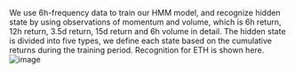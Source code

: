 We use 6h-frequency data to train our HMM model, and recognize hidden state by using observations of momentum and volume, which is 6h return, 12h return, 3.5d return, 15d return and 6h volume in detail. 
The hidden state is divided into five types, we define each state based on the cumulative returns during the training period. Recognition for ETH is shown here.
![image](https://github.com/user-attachments/assets/ea088e98-a28d-4051-ac70-a38ce9995489)

